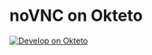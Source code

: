 # noVNC on Okteto
[![Develop on Okteto](https://okteto.com/develop-okteto.svg)](https://cloud.okteto.com/deploy?repository=https://github.com//ARISBUDIANTO1329/server)

